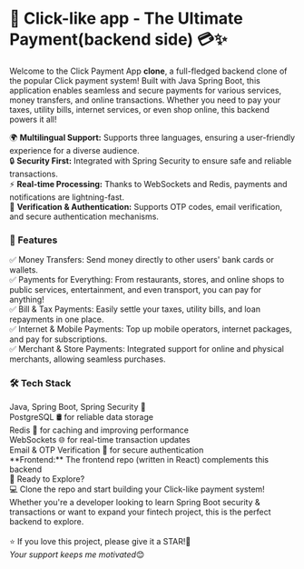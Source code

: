 <h1>🚀 Click-like app - The Ultimate Payment(backend side) 💳✨</h1>

Welcome to the Click Payment App **clone**, a full-fledged backend clone of the popular Click payment system! Built with Java Spring Boot, this application enables seamless and secure payments for various services, money transfers, and online transactions. Whether you need to pay your taxes, utility bills, internet services, or even shop online, this backend powers it all!

🌍 **Multilingual Support:** Supports three languages, ensuring a user-friendly experience for a diverse audience.
</br>🔒 **Security First:** Integrated with Spring Security to ensure safe and reliable transactions.
</br>⚡ **Real-time Processing:** Thanks to WebSockets and Redis, payments and notifications are lightning-fast.
</br>📩 **Verification & Authentication:** Supports OTP codes, email verification, and secure authentication mechanisms.

<h3>🌟 Features</h3>
✅ Money Transfers: Send money directly to other users' bank cards or wallets.
</br>✅ Payments for Everything: From restaurants, stores, and online shops to public services, entertainment, and even transport, you can pay for anything!
</br>✅ Bill & Tax Payments: Easily settle your taxes, utility bills, and loan repayments in one place.
</br>✅ Internet & Mobile Payments: Top up mobile operators, internet packages, and pay for subscriptions.
</br>✅ Merchant & Store Payments: Integrated support for online and physical merchants, allowing seamless purchases.

<h3>🛠️ Tech Stack</h3>
Java, Spring Boot, Spring Security 🔐
</br>PostgreSQL 🛢️ for reliable data storage
</br>Redis 🚀 for caching and improving performance
</br>WebSockets 🌐 for real-time transaction updates
</br>Email & OTP Verification 📩 for secure authentication
</br>**Frontend:** The frontend repo (written in React) complements this backend
</br>🚀 Ready to Explore?
</br>💻 Clone the repo and start building your Click-like payment system! Whether you're a developer looking to learn Spring Boot security & transactions or want to expand your fintech project, this is the perfect backend to explore.
</br>
</br>⭐ If you love this project, please give it a STAR!🌟 
</br><i>Your support keeps me motivated</i>😊
